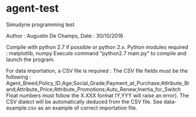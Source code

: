 # agent-test
Simudyne programming test

Author : Augustin De Champs, Date : 30/10/2016

Compile with python 2.7 if possible or python 2.x.
Python modules required : matplotlib, numpy
Execute command "python2.7 main.py" to compile and launch the program.

For data importation, a CSV file is required :
The CSV file fields must be the following : 
Agent_Breed;Policy_ID;Age;Social_Grade;Payment_at_Purchase;Attribute_Brand;Attribute_Price;Attribute_Promotions;Auto_Renew;Inertia_for_Switch
Float numbers must follow the X.XXX format (Y,YYY will raise an error).
The CSV dialect will be automatically deduced from the CSV file.
See data-example.csv as an example of correct importation file. 
